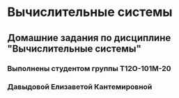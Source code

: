 # Вычислительные системы
## Домашние задания по дисциплине "Вычислительные системы"
### Выполнены студентом группы Т12О-101М-20
### Давыдовой Елизаветой Кантемировной
